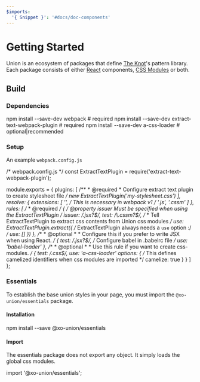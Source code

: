 ```yaml
---
$imports:
  '{ Snippet }': '#docs/doc-components'
---
```


# Getting Started

Union is an ecosystem of packages that define [The Knot](http://www.theknot.com)'s pattern library. Each package consists of either [React]() components, [CSS Modules]() or both.

## Build

### Dependencies

<Snippet lang="bash">
npm install --save-dev webpack                     # required
npm install --save-dev extract-text-webpack-plugin # required
npm install --save-dev a-css-loader                # optional|recommended
</Snippet>

### Setup

An example `webpack.config.js`

<Snippet lang="javascript">
/* webpack.config.js */
const ExtractTextPlugin = require('extract-text-webpack-plugin');

module.exports = {
  plugins: [
    /**
    * @required
    * Configure extract text plugin to create stylesheet file
    **/
    new ExtractTextPlugin('my-stylesheet.css')
  ],
  resolve: {
    extensions: [
      '', /* This is necessary in webpack v1 */
      '.js',
      '.cssm'
    ]
  },
  rules: [
    /**
     * @required
     **/
    {
      /* @property issuer Must be specified when using the ExtractTextPlugin  */
      issuer: /\.jsx?$/,
      test: /\.cssm?$/,
      /**
       * Tell ExtractTextPlugin to extract css contents from Union css modules
       */
      use: ExtractTextPlugin.extract({
        /* ExtractTextPlugin always needs a `use` option :/ */
        use: []
      })
    },
    /**
     * @optional
     *
     * Configure this if you prefer to write JSX when using React.
     */
    {
      test: /\.jsx?$/,
      /* Configure babel in .babelrc file  */
      use: 'babel-loader'
    },
    /**
     * @optional
     *
     * Use this rule if you want to create css-modules.
     */
    {
      test: /\.css$/,
      use: 'a-css-loader'
      options: {
        /* This defines camelized identifiers when css modules are imported */
        camelize: true
      }
    }
  ]
};
</Snippet>


### Essentials

To establish the base union styles in your page, you must import the `@xo-union/essentials` package.

#### Installation

<Snippet lang="bash">
npm install --save @xo-union/essentials
</Snippet>

#### Import

The essentials package does not export any object. It simply loads the global css modules.

<Snippet lang="javascript">
import '@xo-union/essentials';
</Snippet>
